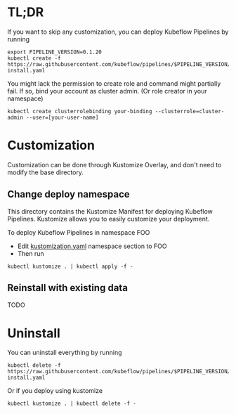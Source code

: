 # TL;DR
If you want to skip any customization, you can deploy Kubeflow Pipelines by running
```
export PIPELINE_VERSION=0.1.20
kubectl create -f https://raw.githubusercontent.com/kubeflow/pipelines/$PIPELINE_VERSION/manifests/namespaced-install.yaml
```

You might lack the permission to create role and command might partially fail. If so, bind your account as cluster admin.
(Or role creator in your namespace)
```
kubectl create clusterrolebinding your-binding --clusterrole=cluster-admin --user=[your-user-name]
```

# Customization
Customization can be done through Kustomize Overlay, and don't need to modify the base directory. 

## Change deploy namespace
This directory contains the Kustomize Manifest for deploying Kubeflow Pipelines. 
Kustomize allows you to easily customize your deployment.

To deploy Kubeflow Pipelines in namespace FOO
- Edit [kustomization.yaml](namespaced-install/kustomization.yaml) namespace section to FOO
- Then run 
```
kubectl kustomize . | kubectl apply -f -
```

## Reinstall with existing data
TODO


# Uninstall
You can uninstall everything by running
```
kubectl delete -f https://raw.githubusercontent.com/kubeflow/pipelines/$PIPELINE_VERSION/manifests/namespaced-install.yaml
```

Or if you deploy using kustomize
```
kubectl kustomize . | kubectl delete -f -
```
